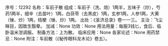 序号：12292
名称：车前子散
组成：车前子（洗、焙）1两半，五味子（炒），芍药1两半，细辛（去苗叶）1两，白茯苓（去黑皮）1两，玄参1两，人参1两，大黄（锉、炒）1两，桔梗（锉、炒）1两。
出处：《圣济总录》卷一一三。
主治：飞尘眯目，因致生翳晕。
加减：None
功效：None
用法用量：每服3钱匕，食后、临卧温米泔调服。
制备方法：上为散。
临床应用：None
各家论述：None
用药禁忌：None
附注：车前散（《秘传眼科龙木论》卷五）。
